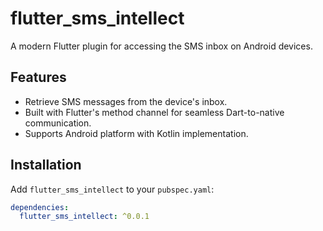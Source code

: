 # flutter_sms_intellect

A modern Flutter plugin for accessing the SMS inbox on Android devices.

## Features

- Retrieve SMS messages from the device's inbox.
- Built with Flutter's method channel for seamless Dart-to-native communication.
- Supports Android platform with Kotlin implementation.

## Installation

Add `flutter_sms_intellect` to your `pubspec.yaml`:

```yaml
dependencies:
  flutter_sms_intellect: ^0.0.1
```
